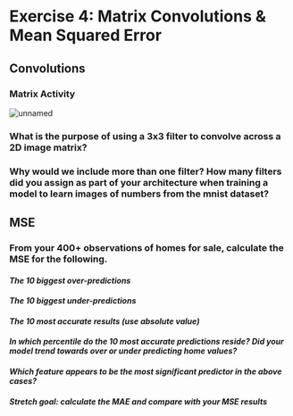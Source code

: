 # Exercise 4: Matrix Convolutions & Mean Squared Error 

## Convolutions

### Matrix Activity

![unnamed](https://user-images.githubusercontent.com/78870884/110256208-a1ecb080-7f65-11eb-8429-276902a097ab.jpg)

### What is the purpose of using a 3x3 filter to convolve across a 2D image matrix?

### Why would we include more than one filter? How many filters did you assign as part of your architecture when training a model to learn images of numbers from the mnist dataset?

## MSE

### From your 400+ observations of homes for sale, calculate the MSE for the following.

#### *The 10 biggest over-predictions*
#### *The 10 biggest under-predictions*
#### *The 10 most accurate results (use absolute value)*
#### *In which percentile do the 10 most accurate predictions reside? Did your model trend towards over or under predicting home values?*
#### *Which feature appears to be the most significant predictor in the above cases?*
#### *Stretch goal: calculate the MAE and compare with your MSE results*
  
